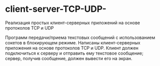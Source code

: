 # client-server-TCP-UDP-
Реализация простых клиент-серверных приложений на основе протоколов TCP и UDP

Программ передачи/приема текстовых сообщений с использованием сокетов в блокирующем режиме.
Написаны клиент-серверных приложения на основе протоколов TCP и UDP. Клиент должен подключиться к серверу и отправить ему текстовое сообщение; сервер, получив сообщение, должен вывести его на экран.

